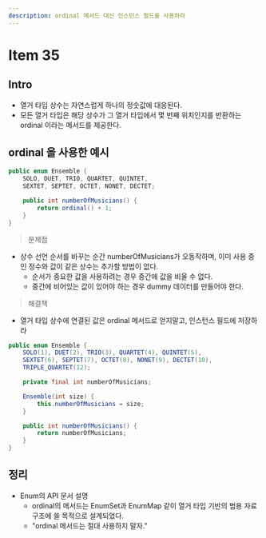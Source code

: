 ```yaml
---
description: ordinal 메서드 대신 인스턴스 필드를 사용하라
---
```


# Item 35

## Intro

- 열거 타입 상수는 자연스럽게 하나의 정숫값에 대응된다.
- 모든 열거 타입은 해당 상수가 그 열거 타입에서 몇 번째 위치인지를 반환하는 ordinal 이라는 메서드를 제공한다.

## ordinal 을 사용한 예시

```java
public enum Ensemble {
    SOLO, DUET, TRIO, QUARTET, QUINTET,
    SEXTET, SEPTET, OCTET, NONET, DECTET;

    public int numberOfMusicians() {
        return ordinal() + 1;
    }
}
```

> 문제점

- 상수 선언 순서를 바꾸는 순간 numberOfMusicians가 오동작하며, 이미 사용 중인 정수와 값이 같은 상수는 추가할 방법이 없다.
	- 순서가 중요한 값을 사용하려는 경우 중간에 값을 비울 수 없다.
	- 중간에 비어있는 값이 있어야 하는 경우 dummy 데이터를 만들어야 한다.

> 해결책

- 열거 타입 상수에 연결된 값은 ordinal 메서드로 얻지말고, 인스턴스 필드에 저장하라

```java
public enum Ensemble {
    SOLO(1), DUET(2), TRIO(3), QUARTET(4), QUINTET(5),
    SEXTET(6), SEPTET(7), OCTET(8), NONET(9), DECTET(10),
    TRIPLE_QUARTET(12);

    private final int numberOfMusicians;

    Ensemble(int size) {
        this.numberOfMusicians = size;
    }

    public int numberOfMusicians() {
        return numberOfMusicians;
    }
}
```

## 정리

- Enum의 API 문서 설명
	- ordinal의 메서드는 EnumSet과 EnumMap 같이 열거 타입 기반의 범용 자료구조에 쓸 목적으로 설계되었다.
	- "ordinal 메서드는 절대 사용하지 말자."

